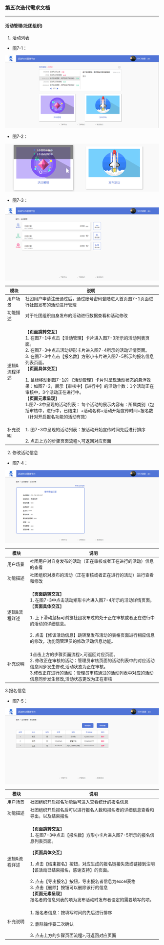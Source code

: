 ### 第五次迭代需求文档 ###

---

#### 活动管理(社团组织) ####
1. 活动列表
  
-  图7-1：

![image](https://github.com/SYSU-ActivityPlusPC/document/blob/master/picture/iteration5_7-1.png)

  
-  图7-2：

![image](https://github.com/SYSU-ActivityPlusPC/document/blob/master/picture/iteration5_7-2.png)

-  图7-3：

![image](https://github.com/SYSU-ActivityPlusPC/document/blob/master/picture/iteration5_7-3.png)

模块 | 说明
---|---
用户场景 | 社团用户申请注册通过后，通过账号密码登陆进入首页图7-1页面进行社图发布的活动进行管理
功能描述 | 对于社团组织自身发布的活动进行数据查看和活动修改
逻辑&流程详述 | <br>【**页面跳转交互**】 <br>1.	在图7-1中点击【活动管理】卡片进入图7-3所示的活动列表页面。<br>2.	在图7-3中点击活动矩形卡片进入图7-4所示的活动详情页面。<br>3.	在图7-3中点击【报名数】方形小卡片进入图7-5所示的报名信息列表页面。<br>【**页面具体交互**】</br><br>1. 鼠标移动到图7-1的 【活动管理】卡片时呈现活动状态的悬浮效果：如图7-2，展示【审核中】【进行中】的活动个数：1个活动正在审核中，3个活动正在进行中。</br>【**页面元素呈现**】 <br>1.图7-3中呈现的活动列表： 每个活动的展示内容有：所属类别（包括审核中，进行中，已结束）+活动名称+活动开始宣传时间+报名数（针对开启报名功能的活动有效）
补充说明 | <br>1. 图7-3中呈现的活动列表：按活动开始宣传时间先后进行排序</br><br>2.	点击上方的步骤页面流程>,可返回对应页面


2. 修改活动信息
  
-  图7-4：

![image](https://github.com/SYSU-ActivityPlusPC/document/blob/master/picture/iteration5_7-4.png)


模块 | 说明
---|---
用户场景 | 社团用户对自身发布的活动（正在审核或者正在进行的活动）信息的查看
功能描述 | 社团组织对发布的活动（正在审核或者正在进行的活动）进行查看和修改
逻辑&流程详述 | <br>【**页面跳转交互**】 <br>1.	在图7-3中点击活动矩形卡片进入图7-4所示的活动详情页面。<br>【**页面具体交互**】</br><br>1.	上下滑动鼠标可浏览社团发布过的处于正在审核或者正在进行中的活动的详细信息。</br><br>2. 	点击【修该活动信息】跳转至发布活动的表格页面进行相应信息的修改，功能同管理员的修改活动信息功能。</br>
补充说明 |<br>1点击上方的步骤页面流程>,可返回对应页面。<br>2.	修改正在审核的活动：管理员审核页面的活动列表中的对应活动信息同步发生修改,活动状态为正在审核。<br>3.修改正在进行的活动：管理员审核通过的活动列表中对应的活动信息同步发生修改,活动状态更改为正在审核

3.报名信息
  
-  图7-5：

![image](https://github.com/SYSU-ActivityPlusPC/document/blob/master/picture/iteration5_7-5.png)

  

模块 | 说明
---|---
用户场景 | 社团组织开启报名功能后可进入查看统计的报名信息
功能描述 | 社团组织开启报名后可以进行报名人数和报名者的详细信息查看和导出，以及结束报名
逻辑&流程详述 | <br>【**页面跳转交互**】 <br>1.		在图7-3中点击【报名数】方形小卡片进入图7-5所示的报名信息列表页面。</br><br>【**页面具体交互**】</br><br>1.		点击【结束报名】按钮，对应生成的报名链接失效或链接到注明【该活动已结束报名，感谢支持】的页面。<br><br>2.	点击【导出报名】按钮，导出报名者信息为excel表格<br>3.	点击【删除】按钮可以删除该行的信息<br>【**页面元素呈现**】 <br>报名者的信息列表的项为发布活动时发布者设定的需要填写的项。 </br>
补充说明 |<br> 1.	报名者信息：按填写时间的先后进行排序</br><br> 2.	删除操作要二次确认</br><br>3.	点击上方的步骤页面流程>,可返回对应页面
